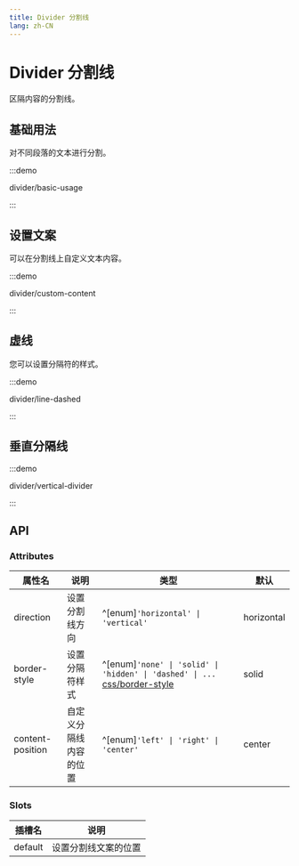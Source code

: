 ```yaml
---
title: Divider 分割线
lang: zh-CN
---
```


# Divider 分割线

区隔内容的分割线。

## 基础用法

对不同段落的文本进行分割。

:::demo

divider/basic-usage

:::

## 设置文案

可以在分割线上自定义文本内容。

:::demo

divider/custom-content

:::

## 虚线

您可以设置分隔符的样式。

:::demo

divider/line-dashed

:::

## 垂直分隔线

:::demo

divider/vertical-divider

:::

## API

### Attributes

| 属性名              | 说明          | 类型                                                                                                                                              | 默认         |
| ---------------- | ----------- | ----------------------------------------------------------------------------------------------------------------------------------------------- | ---------- |
| direction        | 设置分割线方向     | ^[enum]`'horizontal' \| 'vertical'`                                                                                                            | horizontal |
| border-style     | 设置分隔符样式     | ^[enum]`'none' \| 'solid' \| 'hidden' \| 'dashed' \| ...` [css/border-style](https://developer.mozilla.org/zh-CN/docs/Web/CSS/border-style) | solid      |
| content-position | 自定义分隔线内容的位置 | ^[enum]`'left' \| 'right' \| 'center'`                                                                                                        | center     |

### Slots

| 插槽名     | 说明         |
| ------- | ---------- |
| default | 设置分割线文案的位置 |

